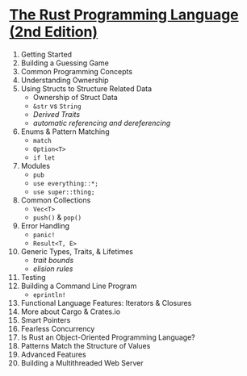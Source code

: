 # [The Rust Programming Language (2nd Edition)](https://doc.rust-lang.org/book/second-edition/foreword.html)

1. Getting Started
2. Building a Guessing Game
3. Common Programming Concepts
4. Understanding Ownership
5. Using Structs to Structure Related Data
    - Ownership of Struct Data
    - `&str` vs `String`
    - *Derived Traits*
    - *automatic referencing and dereferencing*
6. Enums & Pattern Matching
    - `match`
    - `Option<T>`
    - `if let`
7. Modules
    - `pub`
    - `use everything::*;`
    - `use super::thing;`
8. Common Collections
    - `Vec<T>`
    - `push()` & `pop()`
9. Error Handling
    - `panic!`
    - `Result<T, E>`
10. Generic Types, Traits, & Lifetimes
    - *trait bounds*
    - *elision rules* 
11. Testing
12. Building a Command Line Program
    - `eprintln!`
13. Functional Language Features: Iterators & Closures
14. More about Cargo & Crates.io
15. Smart Pointers
16. Fearless Concurrency
17. Is Rust an Object-Oriented Programming Language?
18. Patterns Match the Structure of Values
19. Advanced Features
20. Building a Multithreaded Web Server

